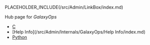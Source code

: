 PLACEHOLDER_INCLUDE(/src/Admin/LinkBox/index.md)

Hub page for *GalaxyOps*

* [C](/src/Admin/Internals/GalaxyOps/C/index.md)
* [Help Info](/src/Admin/Internals/GalaxyOps/Help Info/index.md)
* [Python](/src/Admin/Internals/GalaxyOps/Python/index.md)

